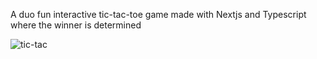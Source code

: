 A duo fun interactive tic-tac-toe game made with Nextjs and Typescript where the winner is determined


![tic-tac](https://user-images.githubusercontent.com/72235523/224349309-cea0fc81-4b94-4ccd-89d3-4a73ddf4719e.png)
